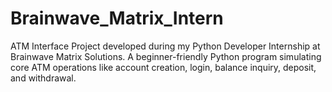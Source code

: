 # Brainwave_Matrix_Intern
ATM Interface Project developed during my Python Developer Internship at Brainwave Matrix Solutions. A beginner-friendly Python program simulating core ATM operations like account creation, login, balance inquiry, deposit, and withdrawal.
